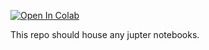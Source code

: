 [![Open In Colab](https://colab.research.google.com/assets/colab-badge.svg)](https://colab.research.google.com/github/pbubnar/JupyterNotebooks/)

This repo should house any jupter notebooks.
